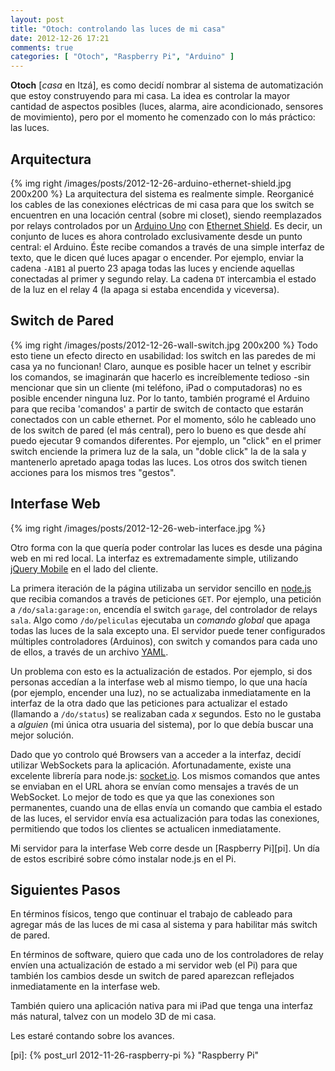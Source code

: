 ```yaml
---
layout: post
title: "Otoch: controlando las luces de mi casa"
date: 2012-12-26 17:21
comments: true
categories: [ "Otoch", "Raspberry Pi", "Arduino" ]
---
```


__Otoch__ [_casa_ en Itzá], es como decidí nombrar al sistema de automatización que estoy construyendo
para mi casa. La idea es controlar la mayor cantidad de aspectos posibles (luces, alarma, aire 
acondicionado, sensores de movimiento), pero por el momento he comenzado con lo más práctico: las
luces.

<!-- more -->

## Arquitectura

{% img right /images/posts/2012-12-26-arduino-ethernet-shield.jpg 200x200 %}
La arquitectura del sistema es realmente simple. Reorganicé los cables de las conexiones eléctricas
de mi casa para que los switch se encuentren en una locación central (sobre mi closet), siendo 
reemplazados por relays controlados por un [Arduino Uno][arduino] con [Ethernet Shield][ethernet]. 
Es decir, un conjunto de luces es ahora controlado exclusivamente desde un punto central: el Arduino. 
Éste recibe comandos
a través de una simple interfaz de texto, que le dicen qué luces apagar o encender. Por ejemplo, enviar
la cadena `-A1B1` al puerto 23 apaga todas las luces y enciende aquellas conectadas al primer y segundo 
relay. La cadena `DT` intercambia el estado de la luz en el relay 4 (la apaga si estaba encendida y 
viceversa).

## Switch de Pared

{% img right /images/posts/2012-12-26-wall-switch.jpg 200x200 %}
Todo esto tiene un efecto directo en usabilidad: los switch en las paredes de mi casa ya no funcionan!
Claro, aunque es posible hacer un telnet y escribir los comandos, se imaginarán que hacerlo es
increíblemente tedioso -sin mencionar que sin un cliente (mi teléfono, iPad o computadoras) no es
posible encender ninguna luz. Por lo tanto, también programé el Arduino para que reciba 'comandos'
a partir de switch de contacto que estarán conectados con un cable ethernet. Por el momento, sólo he
cableado uno de los switch de pared (el más central), pero lo bueno es que desde ahí puedo ejecutar
9 comandos diferentes. Por ejemplo, un "click" en el primer switch enciende la primera luz de la sala,
un "doble click" la de la sala y mantenerlo apretado apaga todas las luces. Los otros dos switch
tienen acciones para los mismos tres "gestos".

## Interfase Web

{% img right /images/posts/2012-12-26-web-interface.jpg %}

Otro forma con la que quería poder controlar las luces es desde una página web en mi red local. La
interfaz es extremadamente simple, utilizando [jQuery Mobile][jquery-mobile] en el lado del cliente.

La primera iteración de la página utilizaba un servidor sencillo en [node.js ][node] que recibia
comandos a través de peticiones `GET`. Por ejemplo, una petición a `/do/sala:garage:on`, encendía
el switch `garage`, del controlador de relays `sala`. Algo como `/do/peliculas` ejecutaba un
_comando global_ que apaga todas las luces de la sala excepto una. El servidor puede tener configurados
múltiples controladores (Arduinos), con switch y comandos para cada uno de ellos, a través de un archivo
[YAML][yaml].

Un problema con esto es la actualización de estados. Por ejemplo, si dos personas accedían a la interfase
web al mismo tiempo, lo que una hacía (por ejemplo, encender una luz), no se actualizaba inmediatamente
en la interfaz de la otra dado que las peticiones para actualizar el estado (llamando a `/do/status`) se
realizaban cada _x_ segundos. Esto no le gustaba a _alguien_ (mi única otra usuaria del sistema), por lo que
debía buscar una mejor solución.

Dado que yo controlo qué Browsers van a acceder a la interfaz, decidí utilizar WebSockets para la aplicación.
Afortunadamente, existe una excelente librería para node.js: [socket.io][socket]. Los mismos comandos
que antes se enviaban en el URL ahora se envían como mensajes a través de un WebSocket. Lo mejor de todo es que 
ya que las conexiones son permanentes, cuando una de ellas envía un comando que cambia el estado de las 
luces, el servidor envía esa actualización para todas las conexiones, permitiendo que todos los clientes
se actualicen inmediatamente.

Mi servidor para la interfase Web corre desde un [Raspberry Pi][pi]. 
Un día de estos escribiré sobre cómo instalar node.js en el Pi.

## Siguientes Pasos

En términos físicos, tengo que continuar el trabajo de cableado para agregar más de las luces de mi casa
al sistema y para habilitar más switch de pared. 

En términos de software, quiero que cada uno de los
controladores de relay envíen una actualización de estado a mi servidor web (el Pi) para que también
los cambios desde un switch de pared aparezcan reflejados inmediatamente en la interfase web. 

También quiero una aplicación nativa para mi iPad que tenga una interfaz más natural, talvez con un
modelo 3D de mi casa.

Les estaré contando sobre los avances.

[arduino]: http://arduino.cc/en/Main/ArduinoBoardUno "Arduino Uno R3"
[ethernet]: http://arduino.cc/en/Main/ArduinoEthernetShield "Arduino Ethernet Shield"
[node]: http://nodejs.org/ "Node.js"
[socket]: http://socket.io/ "Socket.IO"
[yaml]: http://www.yaml.org/ "YAML Ain't Markup Language"
[jquery-mobile]: http://jquerymobile.com/ "jQuery Mobile"
[pi]: {% post_url 2012-11-26-raspberry-pi %} "Raspberry Pi"
